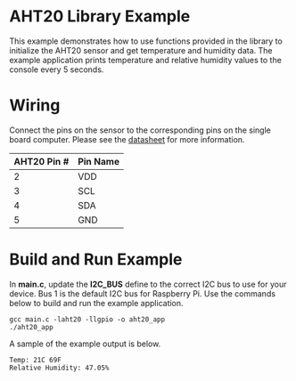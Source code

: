 # AHT20 Library Example
This example demonstrates how to use functions provided in the library to initialize
the AHT20 sensor and get temperature and humidity data. The example application prints 
temperature and relative humidity values to the console every 5 seconds.

# Wiring
Connect the pins on the sensor to the corresponding pins on the single board computer. 
Please see the [datasheet](https://files.seeedstudio.com/wiki/Grove-AHT20_I2C_Industrial_Grade_Temperature_and_Humidity_Sensor/AHT20-datasheet-2020-4-16.pdf) for more information.

| AHT20 Pin # | Pin Name  |
|-------------|-----------|
| 2           | VDD       |
| 3           | SCL       |
| 4           | SDA       |
| 5           | GND       |


# Build and Run Example
In **main.c**, update the **I2C_BUS** define to the correct I2C bus to use for your device.
Bus 1 is the default I2C bus for Raspberry Pi. Use the commands below to build and run the 
example application.

    gcc main.c -laht20 -llgpio -o aht20_app
    ./aht20_app

A sample of the example output is below.

    Temp: 21C 69F
    Relative Humidity: 47.05%

